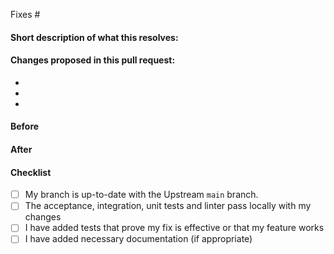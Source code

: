 <!-- 
(Thanks for sending a pull request! Please make sure you click the link above to view the contribution guidelines, then fill out the blanks below.)
-->

<!-- Add the issue number that is fixed by this PR (In the form Fixes #234) below -->

Fixes #

#### Short description of what this resolves:


#### Changes proposed in this pull request:

-
-
-


<!-- Are there any UI changes involved? If yes, provide before and after screenshots or small GIF video -->

#### Before

<!-- Add before images or GIF here -->

#### After

<!-- Add after images or GIF here -->

#### Checklist

- [ ] My branch is up-to-date with the Upstream `main` branch.
- [ ] The acceptance, integration, unit tests and linter pass locally with my changes
- [ ] I have added tests that prove my fix is effective or that my feature works
- [ ] I have added necessary documentation (if appropriate)
